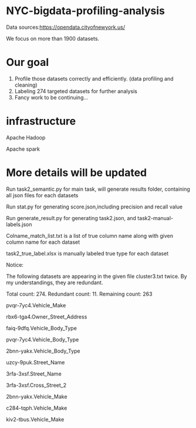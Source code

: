 # NYC-bigdata-profiling-analysis

Data sources:https://opendata.cityofnewyork.us/

We focus on more than 1900 datasets.

# Our goal
1. Profile those datasets correctly and efficiently. (data profiling and cleaning)
2. Labeling 274 targeted datasets for further analysis
3. Fancy work to be continuing...


# infrastructure
Apache Hadoop

Apache spark

# More details will be updated

Run task2_semantic.py for main task, will generate results folder, containing all json files for each datasets

Run stat.py for generating score.json,including precision and recall value

Run generate_result.py for generating task2.json, and task2-manual-labels.json

Colname_match_list.txt is a list of true column name along with given column name for each dataset

task2_true_label.xlsx is manually labeled true type for each dataset

Notice:

The following datasets are appearing in the given file cluster3.txt twice. By my understandings, they are redundant.

Total count: 274.  Redundant count: 11. Remaining count: 263

pvqr-7yc4.Vehicle_Make

rbx6-tga4.Owner_Street_Address

faiq-9dfq.Vehicle_Body_Type

pvqr-7yc4.Vehicle_Body_Type

2bnn-yakx.Vehicle_Body_Type

uzcy-9puk.Street_Name

3rfa-3xsf.Street_Name

3rfa-3xsf.Cross_Street_2

2bnn-yakx.Vehicle_Make

c284-tqph.Vehicle_Make

kiv2-tbus.Vehicle_Make



